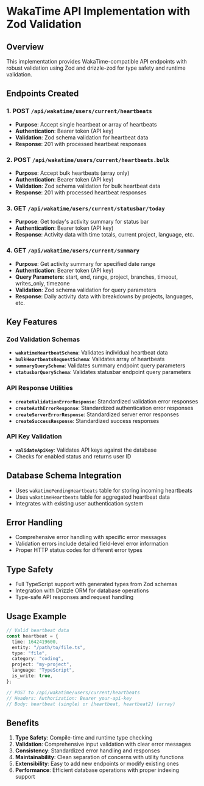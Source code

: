 # WakaTime API Implementation with Zod Validation

## Overview

This implementation provides WakaTime-compatible API endpoints with robust validation using Zod and drizzle-zod for type safety and runtime validation.

## Endpoints Created

### 1. POST `/api/wakatime/users/current/heartbeats`

- **Purpose**: Accept single heartbeat or array of heartbeats
- **Authentication**: Bearer token (API key)
- **Validation**: Zod schema validation for heartbeat data
- **Response**: 201 with processed heartbeat responses

### 2. POST `/api/wakatime/users/current/heartbeats.bulk`

- **Purpose**: Accept bulk heartbeats (array only)
- **Authentication**: Bearer token (API key)
- **Validation**: Zod schema validation for bulk heartbeat data
- **Response**: 201 with processed heartbeat responses

### 3. GET `/api/wakatime/users/current/statusbar/today`

- **Purpose**: Get today's activity summary for status bar
- **Authentication**: Bearer token (API key)
- **Response**: Activity data with time totals, current project, language, etc.

### 4. GET `/api/wakatime/users/current/summary`

- **Purpose**: Get activity summary for specified date range
- **Authentication**: Bearer token (API key)
- **Query Parameters**: start, end, range, project, branches, timeout, writes_only, timezone
- **Validation**: Zod schema validation for query parameters
- **Response**: Daily activity data with breakdowns by projects, languages, etc.

## Key Features

### Zod Validation Schemas

- **`wakatimeHeartbeatSchema`**: Validates individual heartbeat data
- **`bulkHeartbeatsRequestSchema`**: Validates array of heartbeats
- **`summaryQuerySchema`**: Validates summary endpoint query parameters
- **`statusbarQuerySchema`**: Validates statusbar endpoint query parameters

### API Response Utilities

- **`createValidationErrorResponse`**: Standardized validation error responses
- **`createAuthErrorResponse`**: Standardized authentication error responses
- **`createServerErrorResponse`**: Standardized server error responses
- **`createSuccessResponse`**: Standardized success responses

### API Key Validation

- **`validateApiKey`**: Validates API keys against the database
- Checks for enabled status and returns user ID

## Database Schema Integration

- Uses `wakatimePendingHeartbeats` table for storing incoming heartbeats
- Uses `wakatimeHeartbeats` table for aggregated heartbeat data
- Integrates with existing user authentication system

## Error Handling

- Comprehensive error handling with specific error messages
- Validation errors include detailed field-level error information
- Proper HTTP status codes for different error types

## Type Safety

- Full TypeScript support with generated types from Zod schemas
- Integration with Drizzle ORM for database operations
- Type-safe API responses and request handling

## Usage Example

```typescript
// Valid heartbeat data
const heartbeat = {
  time: 1642419600,
  entity: "/path/to/file.ts",
  type: "file",
  category: "coding",
  project: "my-project",
  language: "TypeScript",
  is_write: true,
};

// POST to /api/wakatime/users/current/heartbeats
// Headers: Authorization: Bearer your-api-key
// Body: heartbeat (single) or [heartbeat, heartbeat2] (array)
```

## Benefits

1. **Type Safety**: Compile-time and runtime type checking
2. **Validation**: Comprehensive input validation with clear error messages
3. **Consistency**: Standardized error handling and responses
4. **Maintainability**: Clean separation of concerns with utility functions
5. **Extensibility**: Easy to add new endpoints or modify existing ones
6. **Performance**: Efficient database operations with proper indexing support
